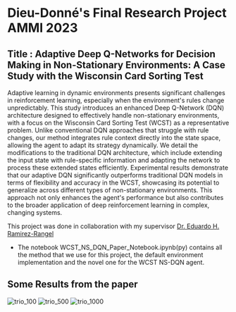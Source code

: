 # Dieu-Donné's Final Research Project AMMI 2023
## Title : Adaptive Deep Q-Networks for Decision Making in Non-Stationary Environments: A Case Study with the Wisconsin Card Sorting Test

Adaptive learning in dynamic environments presents significant challenges in reinforcement learning, especially when the environment's rules change unpredictably. This study introduces an enhanced Deep Q-Network (DQN) architecture designed to effectively handle non-stationary environments, with a focus on the Wisconsin Card Sorting Test (WCST) as a representative problem. Unlike conventional DQN approaches that struggle with rule changes, our method integrates rule context directly into the state space, allowing the agent to adapt its strategy dynamically. We detail the modifications to the traditional DQN architecture, which include extending the input state with rule-specific information and adapting the network to process these extended states efficiently. Experimental results demonstrate that our adaptive DQN significantly outperforms traditional DQN models in terms of flexibility and accuracy in the WCST, showcasing its potential to generalize across different types of non-stationary environments. This approach not only enhances the agent's performance but also contributes to the broader application of deep reinforcement learning in complex, changing systems.


This project was done in collaboration with my supervisor [Dr. Eduardo H. Ramirez-Rangel](https://github.com/tozanni) 
 

* The notebook WCST_NS_DQN_Paper_Notebook.ipynb(py) contains all the method that we use for this project, the default environment implementation and the novel one for the WCST NS-DQN agent.
  
## Some Results from the paper
![trio_100](https://github.com/dfangnon/NS-DQN_WCST/assets/126726283/0aa4a635-fc47-42d8-b11f-0775538c1456)
![trio_500](https://github.com/dfangnon/NS-DQN_WCST/assets/126726283/208b3e73-f4b2-40c8-b30f-e2186f0e12a5)
![trio_1000](https://github.com/dfangnon/NS-DQN_WCST/assets/126726283/ca3699ef-bc4a-4f53-9b91-f1e3770f9689)


